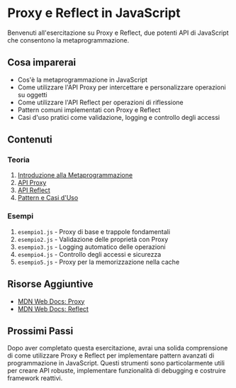 # Proxy e Reflect in JavaScript

Benvenuti all'esercitazione su Proxy e Reflect, due potenti API di JavaScript che consentono la metaprogrammazione.

## Cosa imparerai

- Cos'è la metaprogrammazione in JavaScript
- Come utilizzare l'API Proxy per intercettare e personalizzare operazioni su oggetti
- Come utilizzare l'API Reflect per operazioni di riflessione
- Pattern comuni implementati con Proxy e Reflect
- Casi d'uso pratici come validazione, logging e controllo degli accessi

## Contenuti

### Teoria

1. [Introduzione alla Metaprogrammazione](./teoria/01_Introduzione_Metaprogrammazione.md)
2. [API Proxy](./teoria/02_API_Proxy.md)
3. [API Reflect](./teoria/03_API_Reflect.md)
4. [Pattern e Casi d'Uso](./teoria/04_Pattern_Casi_Uso.md)

### Esempi

1. `esempio1.js` - Proxy di base e trappole fondamentali
2. `esempio2.js` - Validazione delle proprietà con Proxy
3. `esempio3.js` - Logging automatico delle operazioni
4. `esempio4.js` - Controllo degli accessi e sicurezza
5. `esempio5.js` - Proxy per la memorizzazione nella cache

## Risorse Aggiuntive

- [MDN Web Docs: Proxy](https://developer.mozilla.org/it/docs/Web/JavaScript/Reference/Global_Objects/Proxy)
- [MDN Web Docs: Reflect](https://developer.mozilla.org/it/docs/Web/JavaScript/Reference/Global_Objects/Reflect)

## Prossimi Passi

Dopo aver completato questa esercitazione, avrai una solida comprensione di come utilizzare Proxy e Reflect per implementare pattern avanzati di programmazione in JavaScript. Questi strumenti sono particolarmente utili per creare API robuste, implementare funzionalità di debugging e costruire framework reattivi.